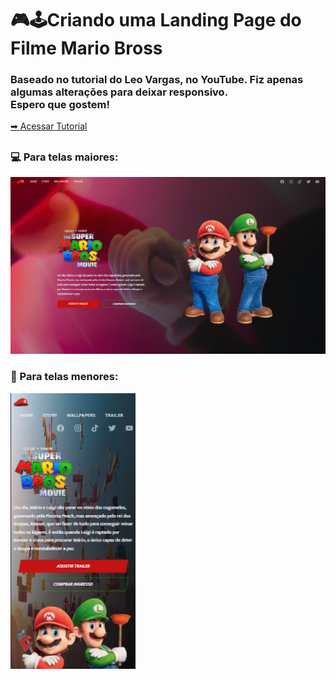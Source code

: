 <h1>🎮🕹Criando uma Landing Page do Filme Mario Bross</h1>

<h3>Baseado no tutorial do Leo Vargas, no YouTube.
Fiz apenas algumas alterações para deixar responsivo. <br> Espero que gostem!</h3>
<a href="https://www.youtube.com/watch?v=6Ok-kUrBGp8&t=763s" target="_blank">➡ Acessar Tutorial</a>

##

<h3>💻 Para telas maiores:</h3>
<img src="./assets/Imagem-Computador.png" width="600px">

<h3>📲 Para telas menores:</h3>
<img src="./assets/Imagem-Celular.png" width="200px">
